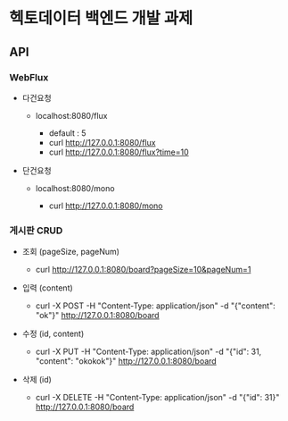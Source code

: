 # 헥토데이터 백엔드 개발 과제

## API
### WebFlux 
 
- 다건요청

    - localhost:8080/flux

      - default : 5
      - curl http://127.0.0.1:8080/flux
      - curl http://127.0.0.1:8080/flux?time=10

- 단건요청

    - localhost:8080/mono

        - curl http://127.0.0.1:8080/mono
  

### 게시판 CRUD

- 조회 (pageSize, pageNum)

  - curl http://127.0.0.1:8080/board?pageSize=10&pageNum=1

- 입력 (content)

  - curl -X POST -H "Content-Type: application/json" -d "{\"content\": \"ok\"}" http://127.0.0.1:8080/board

- 수정 (id, content)

  - curl -X PUT -H "Content-Type: application/json" -d "{\"id\": 31, \"content\": \"okokok\"}" http://127.0.0.1:8080/board
 
- 삭제 (id)

  - curl -X DELETE -H "Content-Type: application/json" -d "{\"id\": 31}" http://127.0.0.1:8080/board
